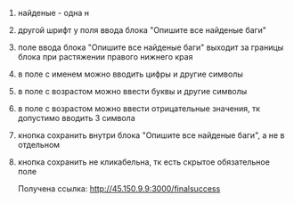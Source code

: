 1. найденые - одна н
2. другой шрифт у поля ввода блока "Опишите все найденые баги" 
3. поле ввода блока "Опишите все найденые баги" выходит за границы блока при растяжении правого нижнего края
4. в поле с именем можно вводить цифры и другие символы
5. в поле с возрастом можно ввести буквы и другие символы
6. в поле с возрастом можно ввести отрицательные значения, тк допустимо вводить 3 символа
7. кнопка сохранить внутри блока "Опишите все найденые баги", а не в отдельном
8. кнопка сохранить не кликабельна, тк есть скрытое обязательное поле
  
   Получена ссылка: http://45.150.9.9:3000/finalsuccess
